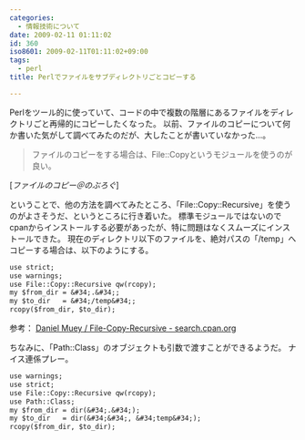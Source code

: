 ```yaml
---
categories:
  - 情報技術について
date: 2009-02-11 01:11:02
id: 360
iso8601: 2009-02-11T01:11:02+09:00
tags:
  - perl
title: Perlでファイルをサブディレクトリごとコピーする

---
```


<p>Perlをツール的に使っていて、コードの中で複数の階層にあるファイルをディレクトリごと再帰的にコピーしたくなった。
以前、ファイルのコピーについて何か書いた気がして調べてみたのだが、大したことが書いていなかった&#133;。</p>

<blockquote cite="http://blog.nqou.net/2006/09/21171132.html" title="ファイルのコピー＠のぶろぐ" class="blockquote"><p>ファイルのコピーをする場合は、File::Copyというモジュールを使うのが良い。</p></blockquote>

<div class="cite">[<cite>ファイルのコピー＠のぶろぐ</cite>]</div>

<p>ということで、他の方法を調べてみたところ、「File::Copy::Recursive」を使うのがよさそうだ、というところに行き着いた。
標準モジュールではないのでcpanからインストールする必要があったが、特に問題はなくスムーズにインストールできた。
現在のディレクトリ以下のファイルを、絶対パスの「/temp」へコピーする場合は、以下のようにする。</p>

```default
use strict;
use warnings;
use File::Copy::Recursive qw(rcopy);
my $from_dir = &#34;.&#34;;
my $to_dir   = &#34;/temp&#34;;
rcopy($from_dir, $to_dir);
```

<p>参考：
<a href="http://search.cpan.org/dist/File-Copy-Recursive/">Daniel Muey / File-Copy-Recursive - search.cpan.org</a></p>

<p>
ちなみに、「Path::Class」のオブジェクトも引数で渡すことができるようだ。
ナイス連係プレー。</p>

```default
use warnings;
use strict;
use File::Copy::Recursive qw(rcopy);
use Path::Class;
my $from_dir = dir(&#34;.&#34;);
my $to_dir   = dir(&#34;&#34;, &#34;temp&#34;);
rcopy($from_dir, $to_dir);
```
    	